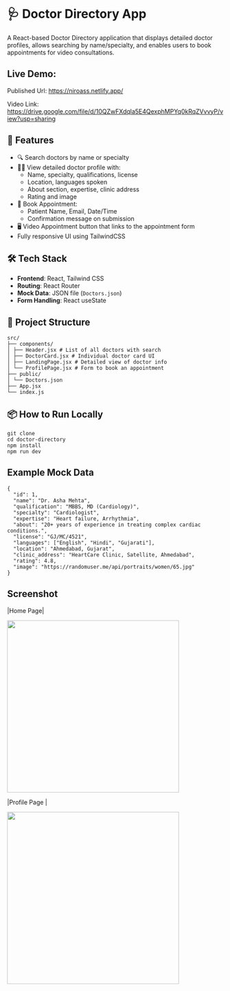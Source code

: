# 🩺 Doctor Directory App

A React-based Doctor Directory application that displays detailed doctor profiles, allows searching by name/specialty, and enables users to book appointments for video consultations.

## Live Demo:  

Published Url: https://niroass.netlify.app/

Video Link: https://drive.google.com/file/d/10QZwFXdqla5E4QexphMPYq0kRqZVvvyP/view?usp=sharing


## 🚀 Features

- 🔍 Search doctors by name or specialty
- 🧑‍⚕️ View detailed doctor profile with:
  - Name, specialty, qualifications, license
  - Location, languages spoken
  - About section, expertise, clinic address
  - Rating and image
- 📅 Book Appointment:
  - Patient Name, Email, Date/Time
  - Confirmation message on submission
- 🖥️ Video Appointment button that links to the appointment form
- Fully responsive UI using TailwindCSS

## 🛠️ Tech Stack

- **Frontend**: React, Tailwind CSS
- **Routing**: React Router
- **Mock Data**: JSON file (`Doctors.json`)
- **Form Handling**: React useState

## 📁 Project Structure

    src/
    ├── components/
    │ ├── Header.jsx # List of all doctors with search
    │ ├── DoctorCard.jsx # Individual doctor card UI
    │ ├── LandingPage.jsx # Detailed view of doctor info
    │ └── ProfilePage.jsx # Form to book an appointment
    ├── public/
    │ └── Doctors.json
    ├── App.jsx
    └── index.js



## 📦 How to Run Locally

    git clone 
    cd doctor-directory
    npm install
    npm run dev
##    Example Mock Data
    {
      "id": 1,
      "name": "Dr. Asha Mehta",
      "qualification": "MBBS, MD (Cardiology)",
      "specialty": "Cardiologist",
      "expertise": "Heart failure, Arrhythmia",
      "about": "20+ years of experience in treating complex cardiac conditions.",
      "license": "GJ/MC/4521",
      "languages": ["English", "Hindi", "Gujarati"],
      "location": "Ahmedabad, Gujarat",
      "clinic_address": "HeartCare Clinic, Satellite, Ahmedabad",
      "rating": 4.8,
      "image": "https://randomuser.me/api/portraits/women/65.jpg"
    }
## Screenshot

|Home Page|

<img src="https://res.cloudinary.com/diejm0elz/image/upload/v1754272996/Bildschirmfoto_2025-08-04_um_07.31.31_rsscij.png" width= "400">

|Profile Page |

<img src="https://res.cloudinary.com/diejm0elz/image/upload/v1754272995/Bildschirmfoto_2025-08-04_um_07.31.59_j6deik.png" width= "400">
